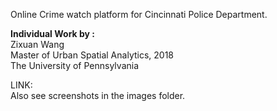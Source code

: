 Online Crime watch platform for Cincinnati Police Department.<br>


<strong>Individual Work by :</strong><br>
Zixuan Wang<br>
Master of Urban Spatial Analytics, 2018<br>
The University of Pennsylvania<br>

LINK:<br>
Also see screenshots in the images folder.<br>
